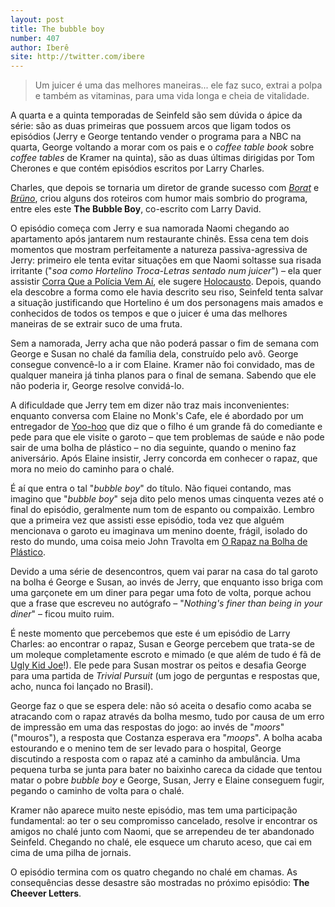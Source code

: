 ```yaml
---
layout: post
title: The bubble boy
number: 407
author: Iberê
site: http://twitter.com/ibere
---
```


> Um juicer é uma das melhores maneiras... ele faz suco, extrai a polpa e também as vitaminas, para uma vida longa e cheia de vitalidade.

A quarta e a quinta temporadas de Seinfeld são sem dúvida o ápice da série: são as duas primeiras que possuem arcos que ligam todos os episódios (Jerry e George tentando vender o programa para a NBC na quarta, George voltando a morar com os pais e o *coffee table book* sobre *coffee tables* de Kramer na quinta), são as duas últimas dirigidas por Tom Cherones e que contém episódios escritos por Larry Charles.

Charles, que depois se tornaria um diretor de grande sucesso com <a title="Borat" href="http://www.imdb.com/title/tt0443453/">*Borat*</a> e <a title="Brüno" href="http://www.imdb.com/title/tt0889583/">*Brüno*</a>, criou alguns dos roteiros com humor mais sombrio do programa, entre eles este **The Bubble Boy**, co-escrito com Larry David.

O episódio começa com Jerry e sua namorada Naomi chegando ao apartamento após jantarem num restaurante chinês. Essa cena tem dois momentos que mostram perfeitamente a natureza passiva-agressiva de Jerry: primeiro ele tenta evitar situações em que Naomi soltasse sua risada irritante ("*soa como Hortelino Troca-Letras sentado num juicer*") – ela quer assistir <a title="Corra que a polícia vem aí" href="http://www.imdb.com/title/tt0095705/">Corra Que a Polícia Vem Aí</a>, ele sugere <a title="Holocausto" href="http://www.imdb.com/title/tt0077025/">Holocausto</a>. Depois, quando ela descobre a forma como ele havia descrito seu riso, Seinfeld tenta salvar a situação justificando que Hortelino é um dos personagens mais amados e conhecidos de todos os tempos e que o juicer é uma das melhores maneiras de se extrair suco de uma fruta.

Sem a namorada, Jerry acha que não poderá passar o fim de semana com George e Susan no chalé da família dela, construído pelo avô. George consegue convencê-lo a ir com Elaine. Kramer não foi convidado, mas de qualquer maneira já tinha planos para o final de semana. Sabendo que ele não poderia ir, George resolve convidá-lo.

A dificuldade que Jerry tem em dizer não traz mais inconvenientes: enquanto conversa com Elaine no Monk's Cafe, ele é abordado por um entregador de <a title="Yoo-Hoo" href="http://www.yoo-hoo.com/">Yoo-hoo</a> que diz que o filho é um grande fã do comediante e pede para que ele visite o garoto – que tem problemas de saúde e não pode sair de uma bolha de plástico – no dia seguinte, quando o menino faz aniversário. Após Elaine insistir, Jerry concorda em conhecer o rapaz, que mora no meio do caminho para o chalé.

É aí que entra o tal "*bubble boy*" do título. Não fiquei contando, mas imagino que "*bubble boy*" seja dito pelo menos umas cinquenta vezes até o final do episódio, geralmente num tom de espanto ou compaixão. Lembro que a primeira vez que assisti esse episódio, toda vez que alguém mencionava o garoto eu imaginava um menino doente, frágil,  isolado do resto do mundo, uma coisa meio John Travolta em <a title="O rapaz na bolha de plástico" href="http://www.imdb.com/title/tt0074236/">O Rapaz na Bolha de Plástico</a>.

Devido a uma série de desencontros, quem vai parar na casa do tal garoto na bolha é George e Susan, ao invés de Jerry, que enquanto isso briga com uma garçonete em um diner para pegar uma foto de volta, porque achou que a frase que escreveu no autógrafo – "*Nothing's finer than being in your diner*" – ficou muito ruim.

É neste momento que percebemos que este é um episódio de Larry Charles: ao encontrar o rapaz, Susan e George percebem que trata-se de um moleque completamente escroto e mimado (e que além de tudo é fã de <a title="Ugly Kid Joe" href="http://www.uglykidjoe.info/">Ugly Kid Joe</a>!). Ele pede para Susan mostrar os peitos e desafia George para uma partida de *Trivial Pursuit* (um jogo de perguntas e respostas que, acho, nunca foi lançado no Brasil).

George faz o que se espera dele: não só aceita o desafio como acaba se atracando com o rapaz através da bolha mesmo, tudo por causa de um erro de impressão em uma das respostas do jogo: ao invés de "*moors*" ("mouros"), a resposta que Costanza esperava era "*moops*". A bolha acaba estourando e o menino tem de ser levado para o hospital, George discutindo a resposta com o rapaz até a caminho da ambulância. Uma pequena turba se junta para bater no baixinho careca da cidade que tentou matar o pobre *bubble boy* e George, Susan, Jerry e Elaine conseguem fugir, pegando o caminho de volta para o chalé.

Kramer não aparece muito neste episódio, mas tem uma participação fundamental: ao ter o seu compromisso cancelado, resolve ir encontrar os amigos no chalé junto com Naomi, que se arrependeu de ter abandonado Seinfeld. Chegando no chalé, ele esquece um charuto aceso, que cai em cima de uma pilha de jornais.

O episódio termina com os quatro chegando no chalé em chamas. As consequências desse desastre são mostradas no próximo episódio: **The Cheever Letters**.